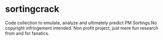 # sortingcrack
Code collection to emulate, analyze and ultimately predict PM Sortings.No copyright infringement intended. Non profit project, just mere fun research from and for fanatics.
